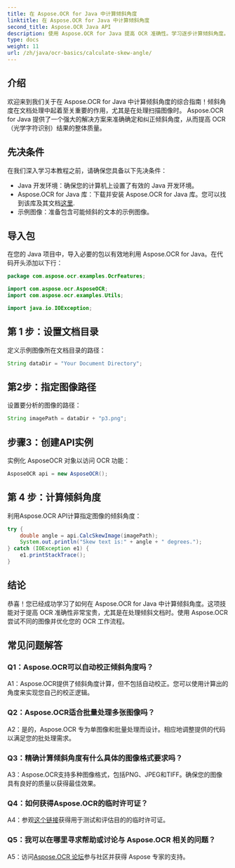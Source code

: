 ```yaml
---
title: 在 Aspose.OCR for Java 中计算倾斜角度
linktitle: 在 Aspose.OCR for Java 中计算倾斜角度
second_title: Aspose.OCR Java API
description: 使用 Aspose.OCR for Java 提高 OCR 准确性。学习逐步计算倾斜角度。轻松改进文档处理。
type: docs
weight: 11
url: /zh/java/ocr-basics/calculate-skew-angle/
---
```

## 介绍

欢迎来到我们关于在 Aspose.OCR for Java 中计算倾斜角度的综合指南！倾斜角度在文档处理中起着至关重要的作用，尤其是在处理扫描图像时。 Aspose.OCR for Java 提供了一个强大的解决方案来准确确定和纠正倾斜角度，从而提高 OCR（光学字符识别）结果的整体质量。

## 先决条件

在我们深入学习本教程之前，请确保您具备以下先决条件：

- Java 开发环境：确保您的计算机上设置了有效的 Java 开发环境。
-  Aspose.OCR for Java 库：下载并安装 Aspose.OCR for Java 库。您可以找到该库及其文档[这里](https://reference.aspose.com/ocr/java/).
- 示例图像：准备包含可能倾斜的文本的示例图像。

## 导入包

在您的 Java 项目中，导入必要的包以有效地利用 Aspose.OCR for Java。在代码开头添加以下行：

```java
package com.aspose.ocr.examples.OcrFeatures;

import com.aspose.ocr.AsposeOCR;
import com.aspose.ocr.examples.Utils;

import java.io.IOException;
```

## 第 1 步：设置文档目录

定义示例图像所在文档目录的路径：

```java
String dataDir = "Your Document Directory";
```

## 第2步：指定图像路径

设置要分析的图像的路径：

```java
String imagePath = dataDir + "p3.png";
```

## 步骤3：创建API实例

实例化 AsposeOCR 对象以访问 OCR 功能：

```java
AsposeOCR api = new AsposeOCR();
```

## 第 4 步：计算倾斜角度

利用Aspose.OCR API计算指定图像的倾斜角度：

```java
try {
    double angle = api.CalcSkewImage(imagePath);
    System.out.println("Skew text is:" + angle + " degrees.");
} catch (IOException e1) {
    e1.printStackTrace();
}
```

## 结论

恭喜！您已经成功学习了如何在 Aspose.OCR for Java 中计算倾斜角度。这项技能对于提高 OCR 准确性非常宝贵，尤其是在处理倾斜文档时。使用 Aspose.OCR 尝试不同的图像并优化您的 OCR 工作流程。

## 常见问题解答

### Q1：Aspose.OCR可以自动校正倾斜角度吗？

A1：Aspose.OCR提供了倾斜角度计算，但不包括自动校正。您可以使用计算出的角度来实现您自己的校正逻辑。

### Q2：Aspose.OCR适合批量处理多张图像吗？

A2：是的，Aspose.OCR 专为单图像和批量处理而设计。相应地调整提供的代码以满足您的批处理需求。

### Q3：精确计算倾斜角度有什么具体的图像格式要求吗？

A3：Aspose.OCR支持多种图像格式，包括PNG、JPEG和TIFF。确保您的图像具有良好的质量以获得最佳效果。

### Q4：如何获得Aspose.OCR的临时许可证？

 A4：参观[这个链接](https://purchase.aspose.com/temporary-license/)获得用于测试和评估目的的临时许可证。

### Q5：我可以在哪里寻求帮助或讨论与 Aspose.OCR 相关的问题？

 A5：访问[Aspose.OCR 论坛](https://forum.aspose.com/c/ocr/16)参与社区并获得 Aspose 专家的支持。